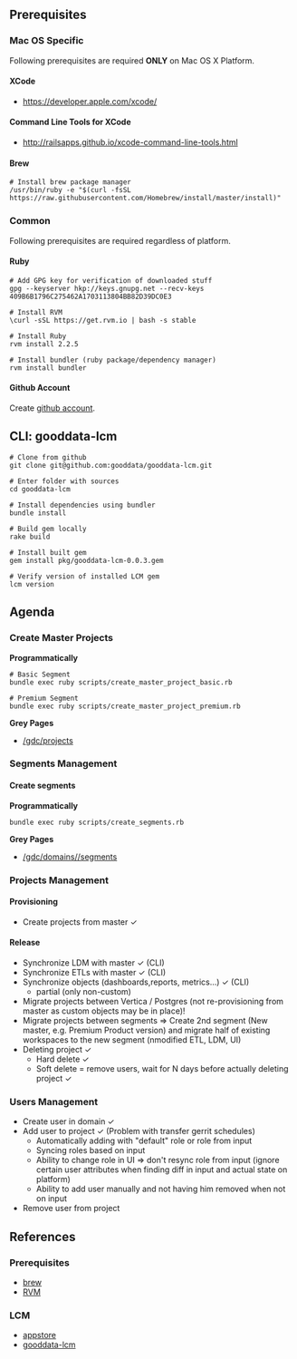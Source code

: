 ## Prerequisites

### Mac OS Specific

Following prerequisites are required **ONLY** on Mac OS X Platform.

#### XCode

- https://developer.apple.com/xcode/

#### Command Line Tools for XCode

- http://railsapps.github.io/xcode-command-line-tools.html

#### Brew

```
# Install brew package manager
/usr/bin/ruby -e "$(curl -fsSL https://raw.githubusercontent.com/Homebrew/install/master/install)"
```

### Common

Following prerequisites are required regardless of platform.

#### Ruby

```
# Add GPG key for verification of downloaded stuff
gpg --keyserver hkp://keys.gnupg.net --recv-keys 409B6B1796C275462A1703113804BB82D39DC0E3

# Install RVM
\curl -sSL https://get.rvm.io | bash -s stable

# Install Ruby
rvm install 2.2.5

# Install bundler (ruby package/dependency manager)
rvm install bundler
```

#### Github Account

Create [github account](https://github.com/join).

## CLI: gooddata-lcm

```
# Clone from github
git clone git@github.com:gooddata/gooddata-lcm.git

# Enter folder with sources
cd gooddata-lcm

# Install dependencies using bundler
bundle install

# Build gem locally
rake build

# Install built gem
gem install pkg/gooddata-lcm-0.0.3.gem

# Verify version of installed LCM gem
lcm version
```

## Agenda

### Create Master Projects

**Programmatically**

```
# Basic Segment
bundle exec ruby scripts/create_master_project_basic.rb

# Premium Segment
bundle exec ruby scripts/create_master_project_premium.rb
```

**Grey Pages**

- [/gdc/projects](https://staging.intgdc.com/gdc/projects)

### Segments Management

#### Create segments

**Programmatically**

```
bundle exec ruby scripts/create_segments.rb
```

**Grey Pages**

- [/gdc/domains/<DOMAIN-NAME>/segments](https://staging.intgdc.com/gdc/domains/tomas-korcak-lcm/segments)

### Projects Management

#### Provisioning

- Create projects from master ✓

#### Release

- Synchronize LDM with master  ✓ (CLI)
- Synchronize ETLs with master ✓ (CLI)
- Synchronize objects (dashboards,reports, metrics...) ✓ (CLI)
    - partial (only non-custom)
- Migrate projects between Vertica / Postgres (not re-provisioning from master as custom objects may be in place)!
- Migrate projects between segments => Create 2nd segment (New master, e.g. Premium Product version) and migrate half of existing workspaces to the new segment (nmodified ETL, LDM, UI)
- Deleting project ✓
    - Hard delete ✓
    - Soft delete = remove users, wait for N days before actually deleting project ✓

### Users Management

- Create user in domain ✓
- Add user to project ✓ (Problem with transfer gerrit schedules)
    - Automatically adding with "default" role or role from input
    - Syncing roles based on input
    - Ability to change role in UI => don't resync role from input (ignore certain user attributes when finding diff in input and actual state on platform)
    - Ability to add user manually and not having him removed when not on input
- Remove user from project

## References

### Prerequisites

- [brew](http://brew.sh/)
- [RVM](https://rvm.io/)

### LCM

- [appstore](https://github.com/gooddata/appstore)
- [gooddata-lcm](https://github.com/gooddata/goodot)